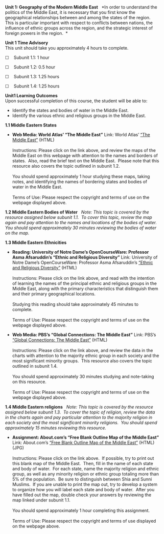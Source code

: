 **Unit 1: Geography of the Modern Middle East** <span id="1"></span> 
*In order to understand the politics of the Middle East, it is necessary
that you first know the geographical relationships between and among the
states of the region.  This is particular important with respect to
conflicts between nations, the influence of ethnic groups across the
region, and the strategic interest of foreign powers in the region.  *

**Unit 1 Time Advisory**  
This unit should take you approximately 4 hours to complete.  
  
 ☐    Subunit 1.1: 1 hour  
  
 ☐    Subunit 1.2: 0.5 hour  
  
 ☐    Subunit 1.3: 1.25 hours  
  
 ☐    Subunit 1.4: 1.25 hours

**Unit1 Learning Outcomes**  
Upon successful completion of this course, the student will be able
to:  
-   Identify the states and bodies of water in the Middle East.
-   Identify the various ethnic and religious groups in the Middle East.

**1.1 Middle Eastern States** <span id="1.1"></span> 
-   **Web Media: World Atlas’ “The Middle East”**
    Link: World Atlas’ [“The Middle
    East”](http://www.worldatlas.com/webimage/countrys/me.htm) (HTML)  
        
     Instructions: Please click on the link above, and review the maps
    of the Middle East on this webpage with attention to the names and
    borders of states.  Also, read the brief text on the Middle East. 
    Please note that this resource also covers the topic outlined in
    subunit 1.2.  
        
     You should spend approximately 1 hour studying these maps, taking
    notes, and identifying the names of bordering states and bodies of
    water in the Middle East.  
        
     Terms of Use: Please respect the copyright and terms of use on the
    webpage displayed above. 

**1.2 Middle Eastern Bodies of Water** <span id="1.2"></span> 
*Note: This topic is covered by the resource assigned below subunit
1.1.  To cover this topic, review the map again and pay attention to the
names and locations of the bodies of water.  You should spend
approximately 30 minutes reviewing the bodies of water on the map.*

**1.3 Middle Eastern Ethnicities** <span id="1.3"></span> 
-   **Reading: University of Notre Dame’s OpenCourseWare: Professor Asma
    Afsaruddin’s “Ethnic and Religious Diversity”**
    Link: University of Notre Dame’s OpenCourseWare: Professor Asma
    Afsaruddin’s [“Ethnic and Religious
    Diversity”](http://ocw.nd.edu/arabic-and-middle-east-studies/islamic-societies-of-the-middle-east-and-north-africa-religion-history-and-culture/lectures/lecture-6) (HTML)  
        
     Instructions: Please click on the link above, and read with the
    intention of learning the names of the principal ethnic and
    religious groups in the Middle East, along with the primary
    characteristics that distinguish them and their primary geographical
    locations.   
        
     Studying this reading should take approximately 45 minutes to
    complete.  
        
     Terms of Use: Please respect the copyright and terms of use on the
    webpage displayed above.

-   **Web Media: PBS’s “Global Connections: The Middle East”**
    Link: PBS’s [“Global Connections: The Middle
    East”](http://www.pbs.org/wgbh/globalconnections/mideast/maps/demotext.html) (HTML)  
        
     Instructions: Please click on the link above, and review the data
    in the charts with attention to the majority ethnic group in each
    society and the most significant minority groups.  This resource
    also covers the topic outlined in subunit 1.4.   
        
     You should spend approximately 30 minutes studying and note-taking
    on this resource.  
        
     Terms of Use: Please respect the copyright and terms of use on the
    webpage displayed above.

**1.4 Middle Eastern religions** <span id="1.4"></span> 
*Note: This topic is covered by the resource assigned below subunit
1.3.  To cover the topic of religion, review the data in the charts
again and pay particular attention to the majority religion in each
society and the most significant minority religions.  You should spend
approximately 15 minutes reviewing this resource.*

-   **Assignment: About.com’s “Free Blank Outline Map of the Middle
    East”**
    Link: About.com’s [“Free Blank Outline Map of the Middle
    East”](http://geography.about.com/library/blank/blxmiddleeast.htm) (HTML)
    (JPG)  
        
     Instructions: Please click on the link above.  If possible, try to
    print out this blank map of the Middle East.  Then, fill in the name
    of each state and body of water.  For each state, name the majority
    religion and ethnic group, as well as any minority religion or
    ethnic group totaling more than 5% of the population.  Be sure to
    distinguish between Shia and Sunni Muslims.  If you are unable to
    print the map out, try to develop a system to organize how you will
    label each state and body of water.  After you have filled out the
    map, double check your answers by reviewing the map linked under
    subunit 1.1.  
        
     You should spend approximately 1 hour completing this assignment.  
        
     Terms of Use: Please respect the copyright and terms of use
    displayed on the webpage above.


